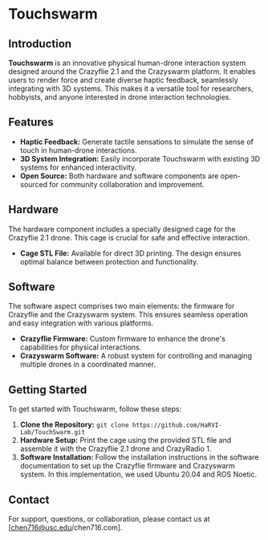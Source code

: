 # Touchswarm

## Introduction
**Touchswarm** is an innovative physical human-drone interaction system designed around the Crazyflie 2.1 and the Crazyswarm platform. It enables users to render force and create diverse haptic feedback, seamlessly integrating with 3D systems. This makes it a versatile tool for researchers, hobbyists, and anyone interested in drone interaction technologies.

## Features
- **Haptic Feedback:** Generate tactile sensations to simulate the sense of touch in human-drone interactions.
- **3D System Integration:** Easily incorporate Touchswarm with existing 3D systems for enhanced interactivity.
- **Open Source:** Both hardware and software components are open-sourced for community collaboration and improvement.

## Hardware
The hardware component includes a specially designed cage for the Crazyflie 2.1 drone. This cage is crucial for safe and effective interaction.

- **Cage STL File:** Available for direct 3D printing. The design ensures optimal balance between protection and functionality.

## Software
The software aspect comprises two main elements: the firmware for Crazyflie and the Crazyswarm system. This ensures seamless operation and easy integration with various platforms.

- **Crazyflie Firmware:** Custom firmware to enhance the drone's capabilities for physical interactions.
- **Crazyswarm Software:** A robust system for controlling and managing multiple drones in a coordinated manner.

## Getting Started
To get started with Touchswarm, follow these steps:

1. **Clone the Repository:** `git clone https://github.com/HaRVI-Lab/TouchSwarm.git`
2. **Hardware Setup:** Print the cage using the provided STL file and assemble it with the Crazyflie 2.1 drone and CrazyRadio 1.
3. **Software Installation:** Follow the installation instructions in the software documentation to set up the Crazyflie firmware and Crazyswarm system. In this implementation, we used Ubuntu 20.04 and ROS Noetic.



## Contact
For support, questions, or collaboration, please contact us at [chen716@usc.edu/chen716.com].

